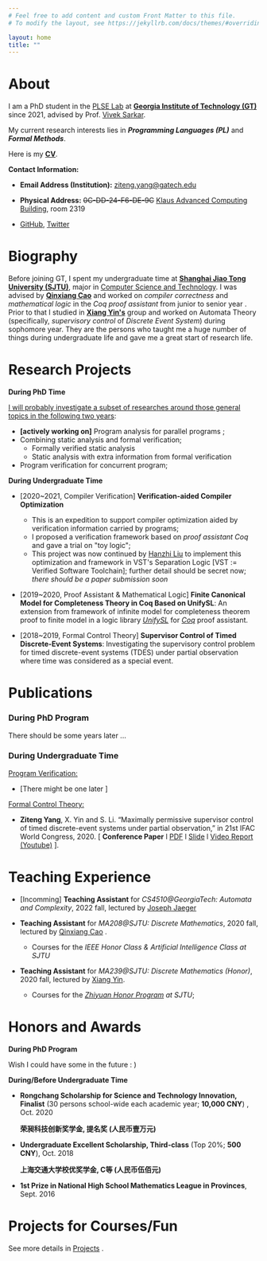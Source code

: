 ```yaml
---
# Feel free to add content and custom Front Matter to this file.
# To modify the layout, see https://jekyllrb.com/docs/themes/#overriding-theme-defaults

layout: home
title: ""
---
```


# **About**

I am a PhD student in the [PLSE Lab](https://www.scs.gatech.edu/content/programming-languages-software-engineering) at **[Georgia Institute of Technology (GT)](https://www.gatech.edu/)** since 2021, advised by Prof. [Vivek Sarkar](https://vsarkar.cc.gatech.edu/).

My current research interests lies in ***Programming Languages (PL)*** and ***Formal Methods***. 

Here is my **[CV](./cv/CV_ZitengYang.pdf)**.

**Contact Information:**

- **Email Address (Institution):** <ziteng.yang@gatech.edu>  

- **Physical Address:** ~~0C-DD-24-F6-DE-9C~~ [Klaus Advanced Computing Building](https://www.scs.gatech.edu/content/building-facilities), room 2319

- [GitHub](https://github.com/Youngzt998), [Twitter](https://twitter.com/Ziteng__Yang)

# **Biography**

Before joining GT, I spent my undergraduate time at **[Shanghai Jiao Tong University (SJTU)](https://www.sjtu.edu.cn/)**, major in [Computer Science and Technology](http://www.cs.sjtu.edu.cn/en/).  I was advised by **[Qinxiang Cao](https://jhc.sjtu.edu.cn/people/members/faculty/qinxiang-cao.html)** and worked on *compiler correctness* and *mathematical logic* in the *Coq proof assistant* from junior to senior year . Prior to that I studied in **[Xiang Yin's](http://xiangyin.sjtu.edu.cn/)** group and worked on Automata Theory (specifically, *supervisory control* of *Discrete Event System*) during sophomore year. They are the persons who taught me a huge number of things during undergraduate life and gave me a great start of research life.

# **Research Projects**

**During PhD Time**

<u>I will probably investigate a subset of researches around those general topics in the following  two years</u>:

- **[actively working on]** Program analysis for parallel programs ;
- Combining static analysis and formal verification;
  - Formally verified static analysis
  - Static analysis with extra information from formal verification 
- Program verification for concurrent program;

**During Undergraduate Time**

- [2020~2021, Compiler Verification] **Verification-aided Compiler Optimization** 
  
  - This is an expedition to support compiler optimization aided by verification information carried by programs;
  - I proposed a verification framework based on *proof assistant Coq* and gave a trial on "toy logic";
  - This project was now continued by [Hanzhi Liu](https://misaka.center/) to implement this optimization and framework in VST's Separation Logic [VST := Verified Software Toolchain]; further detail should be secret now; *there should be a paper submission soon*

- [2019~2020, Proof Assistant & Mathematical Logic] **Finite Canonical Model for Completeness Theory in Coq Based on UnifySL**: An extension from framework of infinite model for completeness theorem proof to finite model in a logic library  [*UnifySL*](https://github.com/QinxiangCao/UnifySL) for [*Coq*](https://coq.inria.fr/) proof assistant.

- [2018~2019, Formal Control Theory] **Supervisor Control of Timed Discrete-Event Systems**: Investigating the supervisory control problem for timed discrete-event systems (TDES) under partial observation where time was considered as a special event.

# **Publications**

### **During PhD Program**

There should be some years later ...

### **During Undergraduate Time**

<u>Program Verification:</u>

- [There might be one later ]

<u>Formal Control Theory:</u> 

- **Ziteng Yang**, X. Yin and S. Li. “Maximally permissive supervisor control of timed discrete-event systems under partial observation,” in 21st IFAC World Congress, 2020.  [  **Conference Paper** l [PDF](./papers/IFAC2020/IFAC2020-Final-Full.pdf)  l  [Slide](./papers/IFAC2020/IFAC2020-Slides.pdf) l  [Video Report (Youtube)](https://youtu.be/GtbxR_OKfXU) ]. 

# **Teaching Experience**

- [Incomming] **Teaching Assistant** for *CS4510@GeorgiaTech: Automata and Complexity*, 2022 fall, lectured by [Joseph Jaeger](https://faculty.cc.gatech.edu/~josephjaeger/)

- **Teaching Assistant**  for *MA208@SJTU: Discrete Mathematics*, 2020 fall, lectured by [Qinxiang Cao](http://jhc.sjtu.edu.cn/people/members/qinxiang-cao.html) .
  
  - Courses for the *IEEE Honor Class & Artificial Intelligence Class at SJTU* 

- **Teaching Assistant** for  *MA239@SJTU: Discrete Mathematics (Honor)*, 2020 fall, lectured by [Xiang Yin](http://xiangyin.sjtu.edu.cn/).
  
  - Courses for the  *[Zhiyuan Honor Program](https://zhiyuan.sjtu.edu.cn/html/zhiyuan/index.php)  at SJTU*;

# **Honors and Awards**

**During PhD Program**

Wish I could have some in the future : )

**During/Before Undergraduate Time**

- **Rongchang Scholarship for Science and Technology Innovation, Finalist** (30 persons school-wide each academic year; **10,000 CNY**) , Oct. 2020
  
  **荣昶科技创新奖学金, 提名奖 (人民币壹万元)**

- **Undergraduate Excellent Scholarship, Third-class** (Top 20%; **500 CNY**), Oct. 2018
  
  **上海交通大学校优奖学金, C等 (人民币伍佰元)**

- **1st Prize in National High School Mathematics League in Provinces**, Sept. 2016

# **Projects for Courses/Fun**

See more details in [Projects](/project/) .
